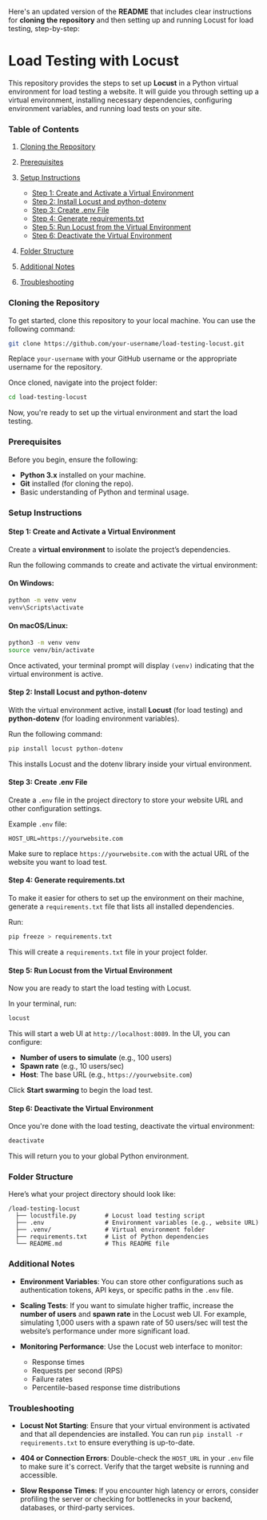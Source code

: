Here's an updated version of the **README** that includes clear instructions for **cloning the repository** and then setting up and running Locust for load testing, step-by-step:



# **Load Testing with Locust**

This repository provides the steps to set up **Locust** in a Python virtual environment for load testing a website. It will guide you through setting up a virtual environment, installing necessary dependencies, configuring environment variables, and running load tests on your site.



### **Table of Contents**

1. [Cloning the Repository](#cloning-the-repository)
2. [Prerequisites](#prerequisites)
3. [Setup Instructions](#setup-instructions)

   * [Step 1: Create and Activate a Virtual Environment](#step-1-create-and-activate-a-virtual-environment)
   * [Step 2: Install Locust and python-dotenv](#step-2-install-locust-and-python-dotenv)
   * [Step 3: Create .env File](#step-3-create-env-file)
   * [Step 4: Generate requirements.txt](#step-4-generate-requirementstxt)
   * [Step 5: Run Locust from the Virtual Environment](#step-5-run-locust-from-the-virtual-environment)
   * [Step 6: Deactivate the Virtual Environment](#step-6-deactivate-the-virtual-environment)
4. [Folder Structure](#folder-structure)
5. [Additional Notes](#additional-notes)
6. [Troubleshooting](#troubleshooting)




### **Cloning the Repository**

To get started, clone this repository to your local machine. You can use the following command:

```bash
git clone https://github.com/your-username/load-testing-locust.git
```

Replace `your-username` with your GitHub username or the appropriate username for the repository.

Once cloned, navigate into the project folder:

```bash
cd load-testing-locust
```

Now, you're ready to set up the virtual environment and start the load testing.



### **Prerequisites**

Before you begin, ensure the following:

* **Python 3.x** installed on your machine.
* **Git** installed (for cloning the repo).
* Basic understanding of Python and terminal usage.

### **Setup Instructions**

#### **Step 1: Create and Activate a Virtual Environment**

Create a **virtual environment** to isolate the project’s dependencies.

Run the following commands to create and activate the virtual environment:

#### On Windows:

```bash
python -m venv venv
venv\Scripts\activate
```

#### On macOS/Linux:

```bash
python3 -m venv venv
source venv/bin/activate
```

Once activated, your terminal prompt will display `(venv)` indicating that the virtual environment is active.



#### **Step 2: Install Locust and python-dotenv**

With the virtual environment active, install **Locust** (for load testing) and **python-dotenv** (for loading environment variables).

Run the following command:

```bash
pip install locust python-dotenv
```

This installs Locust and the dotenv library inside your virtual environment.



#### **Step 3: Create .env File**

Create a `.env` file in the project directory to store your website URL and other configuration settings.

Example `.env` file:

```
HOST_URL=https://yourwebsite.com
```

Make sure to replace `https://yourwebsite.com` with the actual URL of the website you want to load test.

#### **Step 4: Generate requirements.txt**

To make it easier for others to set up the environment on their machine, generate a `requirements.txt` file that lists all installed dependencies.

Run:

```bash
pip freeze > requirements.txt
```

This will create a `requirements.txt` file in your project folder.



#### **Step 5: Run Locust from the Virtual Environment**

Now you are ready to start the load testing with Locust.

In your terminal, run:

```bash
locust
```

This will start a web UI at `http://localhost:8089`. In the UI, you can configure:

* **Number of users to simulate** (e.g., 100 users)
* **Spawn rate** (e.g., 10 users/sec)
* **Host**: The base URL (e.g., `https://yourwebsite.com`)

Click **Start swarming** to begin the load test.



#### **Step 6: Deactivate the Virtual Environment**

Once you're done with the load testing, deactivate the virtual environment:

```bash
deactivate
```

This will return you to your global Python environment.


### **Folder Structure**

Here’s what your project directory should look like:

```
/load-testing-locust
  ├── locustfile.py        # Locust load testing script
  ├── .env                 # Environment variables (e.g., website URL)
  ├── .venv/               # Virtual environment folder
  ├── requirements.txt     # List of Python dependencies
  └── README.md            # This README file
```

### **Additional Notes**

* **Environment Variables**: You can store other configurations such as authentication tokens, API keys, or specific paths in the `.env` file.

* **Scaling Tests**: If you want to simulate higher traffic, increase the **number of users** and **spawn rate** in the Locust web UI. For example, simulating 1,000 users with a spawn rate of 50 users/sec will test the website’s performance under more significant load.

* **Monitoring Performance**: Use the Locust web interface to monitor:

  * Response times
  * Requests per second (RPS)
  * Failure rates
  * Percentile-based response time distributions

### **Troubleshooting**

* **Locust Not Starting**: Ensure that your virtual environment is activated and that all dependencies are installed. You can run `pip install -r requirements.txt` to ensure everything is up-to-date.

* **404 or Connection Errors**: Double-check the `HOST_URL` in your `.env` file to make sure it's correct. Verify that the target website is running and accessible.

* **Slow Response Times**: If you encounter high latency or errors, consider profiling the server or checking for bottlenecks in your backend, databases, or third-party services.



